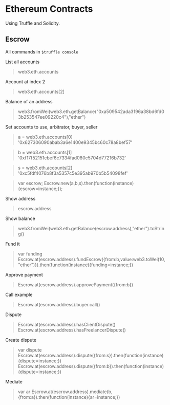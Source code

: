 # Ethereum Contracts

Using Truffle and Solidity.

## Escrow

All commands in `$truffle console`

List all accounts
> web3.eth.accounts

Account at index 2
> web3.eth.accounts[2]

Balance of an address
> web3.fromWei(web3.eth.getBalance("0xa509542ada3196a38bd6fd03b253547ee09220c4"),"ether")

Set accounts to use, arbitrator, buyer, seller
> a = web3.eth.accounts[0]
'0x627306090abab3a6e1400e9345bc60c78a8bef57'

> b = web3.eth.accounts[1]
'0xf17f52151ebef6c7334fad080c5704d77216b732'

> s = web3.eth.accounts[2]
'0xc5fdf4076b8f3a5357c5e395ab970b5b54098fef'

> var escrow;
> Escrow.new(a,b,s).then(function(instance){escrow=instance;});

Show address
> escrow.address
    
Show balance
> web3.fromWei(web3.eth.getBalance(escrow.address),"ether").toString()

Fund it
> var funding
> Escrow.at(escrow.address).fundEscrow({from:b,value:web3.toWei(10,"ether")}).then(function(instance){funding=instance;})

Approve payment
> Escrow.at(escrow.address).approvePayment({from:b})

Call example
> Escrow.at(escrow.address).buyer.call()

Dispute
> Escrow.at(escrow.address).hasClientDispute()
> Escrow.at(escrow.address).hasFreelancerDispute()

Create dispute
> var dispute
> Escrow.at(escrow.address).dispute({from:s}).then(function(instance){dispute=instance;})
Escrow.at(escrow.address).dispute({from:b}).then(function(instance){dispute=instance;})

Mediate
> var ar
> Escrow.at(escrow.address).mediate(b,{from:a}).then(function(instance){ar=instance;})
